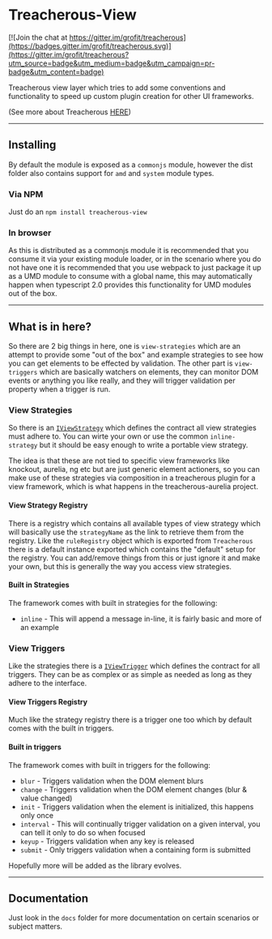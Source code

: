 # Treacherous-View

[![Join the chat at https://gitter.im/grofit/treacherous](https://badges.gitter.im/grofit/treacherous.svg)](https://gitter.im/grofit/treacherous?utm_source=badge&utm_medium=badge&utm_campaign=pr-badge&utm_content=badge)

Treacherous view layer which tries to add some conventions and functionality to speed up custom plugin creation for other UI frameworks.

(See more about Treacherous [HERE](https://github.com/grofit/treacherous))

---

## Installing

By default the module is exposed as a `commonjs` module, however the dist folder also contains support for `amd` and `system` module types.

### Via NPM

Just do an `npm install treacherous-view`

### In browser

As this is distributed as a commonjs module it is recommended that you consume it via your existing module 
loader, or in the scenario where you do not have one it is recommended that you use webpack to just package 
it up as a UMD module to consume with a global name, this may automatically happen when typescript 2.0 provides 
this functionality for UMD modules out of the box.

---

## What is in here?

So there are 2 big things in here, one is `view-strategies` which are an attempt to provide some "out of the box"
and example strategies to see how you can get elements to be effected by validation. The other part is `view-triggers` 
which are basically watchers on elements, they can monitor DOM events or anything you like really, and they will 
trigger validation per property when a trigger is run.

### View Strategies

So there is an [`IViewStrategy`](src/view-strategies/iview-strategy.ts) which defines the contract all view strategies
must adhere to. You can wirte your own or use the common `inline-strategy` but it should be easy enough to write a 
portable view strategy.

The idea is that these are not tied to specific view frameworks like knockout, aurelia, ng etc but are just generic 
element actioners, so you can make use of these strategies via composition in a treacherous plugin for a view framework,
which is what happens in the treacherous-aurelia project.

#### View Strategy Registry

There is a registry which contains all available types of view strategy which will basically use the `strategyName` as 
the link to retrieve them from the registry. Like the `ruleRegistry` object which is exported from `Treacherous` there 
is a default instance exported which contains the "default" setup for the registry. You can add/remove things from 
this or just ignore it and make your own, but this is generally the way you access view strategies.

#### Built in Strategies

The framework comes with built in strategies for the following:

* `inline`    - This will append a message in-line, it is fairly basic and more of an example

### View Triggers

Like the strategies there is a [`IViewTrigger`](src/view-triggers/iview-trigger.ts) which defines the contract for all 
triggers. They can be as complex or as simple as needed as long as they adhere to the interface.

#### View Triggers Registry

Much like the strategy registry there is a trigger one too which by default comes with the built in triggers.

#### Built in triggers

The framework comes with built in triggers for the following:

* `blur`      - Triggers validation when the DOM element blurs
* `change`    - Triggers validation when the DOM element changes (blur & value changed)
* `init`      - Triggers validation when the element is initialized, this happens only once
* `interval`  - This will continually trigger validation on a given interval, you can tell it only to do so when focused
* `keyup`     - Triggers validation when any key is released
* `submit`    - Only triggers validation when a containing form is submitted

Hopefully more will be added as the library evolves.

--- 

## Documentation

Just look in the `docs` folder for more documentation on certain scenarios or subject matters.